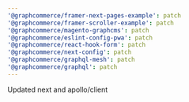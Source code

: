 ```yaml
---
'@graphcommerce/framer-next-pages-example': patch
'@graphcommerce/framer-scroller-example': patch
'@graphcommerce/magento-graphcms': patch
'@graphcommerce/eslint-config-pwa': patch
'@graphcommerce/react-hook-form': patch
'@graphcommerce/next-config': patch
'@graphcommerce/graphql-mesh': patch
'@graphcommerce/graphql': patch
---
```


Updated next and apollo/client
